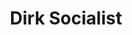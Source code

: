 ---
title: Dirk Socialist
type: channels
channel: dirksocialist
menu:
  main:
    parent: Channels
---